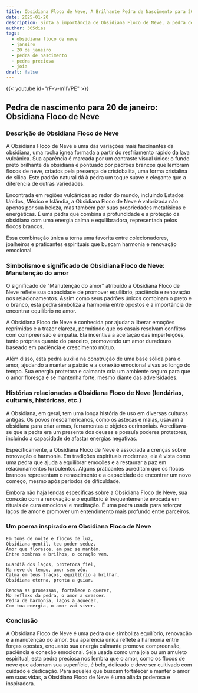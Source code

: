 ```yaml
---
title: Obsidiana Floco de Neve, A Brilhante Pedra de Nascimento para 20 de janeiro
date: 2025-01-20
description: Sinta a importância de Obsidiana Floco de Neve, a pedra de nascimento de 20 de janeiro que simboliza Manutenção do amor. Deixe que sua beleza e significado iluminem seu dia.
author: 365dias
tags:
  - obsidiana floco de neve
  - janeiro
  - 20 de janeiro
  - pedra de nascimento
  - pedra preciosa
  - joia
draft: false
---
```


{{< youtube id="rF-v-m1lVPE" >}}


## Pedra de nascimento para 20 de janeiro: Obsidiana Floco de Neve

### Descrição de Obsidiana Floco de Neve

A Obsidiana Floco de Neve é uma das variações mais fascinantes da obsidiana, uma rocha ígnea formada a partir do resfriamento rápido da lava vulcânica. Sua aparência é marcada por um contraste visual único: o fundo preto brilhante da obsidiana é pontuado por padrões brancos que lembram flocos de neve, criados pela presença de cristobalita, uma forma cristalina de sílica. Este padrão natural dá à pedra um toque suave e elegante que a diferencia de outras variedades.

Encontrada em regiões vulcânicas ao redor do mundo, incluindo Estados Unidos, México e Islândia, a Obsidiana Floco de Neve é valorizada não apenas por sua beleza, mas também por suas propriedades metafísicas e energéticas. É uma pedra que combina a profundidade e a proteção da obsidiana com uma energia calma e equilibradora, representada pelos flocos brancos.

Essa combinação única a torna uma favorita entre colecionadores, joalheiros e praticantes espirituais que buscam harmonia e renovação emocional.

### Simbolismo e significado de Obsidiana Floco de Neve: Manutenção do amor

O significado de "Manutenção do amor" atribuído à Obsidiana Floco de Neve reflete sua capacidade de promover equilíbrio, paciência e renovação nos relacionamentos. Assim como seus padrões únicos combinam o preto e o branco, esta pedra simboliza a harmonia entre opostos e a importância de encontrar equilíbrio no amor.

A Obsidiana Floco de Neve é conhecida por ajudar a liberar emoções reprimidas e a trazer clareza, permitindo que os casais resolvam conflitos com compreensão e empatia. Ela incentiva a aceitação das imperfeições, tanto próprias quanto do parceiro, promovendo um amor duradouro baseado em paciência e crescimento mútuo.

Além disso, esta pedra auxilia na construção de uma base sólida para o amor, ajudando a manter a paixão e a conexão emocional vivas ao longo do tempo. Sua energia protetora e calmante cria um ambiente seguro para que o amor floresça e se mantenha forte, mesmo diante das adversidades.

### Histórias relacionadas a Obsidiana Floco de Neve (lendárias, culturais, históricas, etc.)

A Obsidiana, em geral, tem uma longa história de uso em diversas culturas antigas. Os povos mesoamericanos, como os astecas e maias, usavam a obsidiana para criar armas, ferramentas e objetos cerimoniais. Acreditava-se que a pedra era um presente dos deuses e possuía poderes protetores, incluindo a capacidade de afastar energias negativas.

Especificamente, a Obsidiana Floco de Neve é associada a crenças sobre renovação e harmonia. Em tradições espirituais modernas, ela é vista como uma pedra que ajuda a equilibrar emoções e a restaurar a paz em relacionamentos turbulentos. Alguns praticantes acreditam que os flocos brancos representam o renascimento e a capacidade de encontrar um novo começo, mesmo após períodos de dificuldade.

Embora não haja lendas específicas sobre a Obsidiana Floco de Neve, sua conexão com a renovação e o equilíbrio é frequentemente evocada em rituais de cura emocional e meditação. É uma pedra usada para reforçar laços de amor e promover um entendimento mais profundo entre parceiros.

### Um poema inspirado em Obsidiana Floco de Neve

```
Em tons de noite e flocos de luz,  
Obsidiana gentil, teu poder seduz.  
Amor que floresce, em paz se mantém,  
Entre sombras e brilhos, o coração vem.  

Guardiã dos laços, protetora fiel,  
Na neve do tempo, amor sem véu.  
Calma em teus traços, equilíbrio a brilhar,  
Obsidiana eterna, pronta a guiar.  

Renova as promessas, fortalece o querer,  
No reflexo da pedra, o amor a crescer.  
Pedra de harmonia, laços a aquecer,  
Com tua energia, o amor vai viver.  
```

### Conclusão

A Obsidiana Floco de Neve é uma pedra que simboliza equilíbrio, renovação e a manutenção do amor. Sua aparência única reflete a harmonia entre forças opostas, enquanto sua energia calmante promove compreensão, paciência e conexão emocional. Seja usada como uma joia ou um amuleto espiritual, esta pedra preciosa nos lembra que o amor, como os flocos de neve que adornam sua superfície, é belo, delicado e deve ser cultivado com cuidado e dedicação. Para aqueles que buscam fortalecer e manter o amor em suas vidas, a Obsidiana Floco de Neve é uma aliada poderosa e inspiradora.